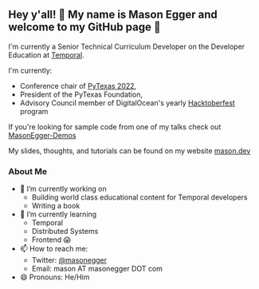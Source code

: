 ## Hey y'all! 🤠 My name is Mason Egger and welcome to my GitHub page 👋

I'm currently a Senior Technical Curriculum Developer on the Developer Education at [Temporal](https://temporal.io). 

I'm currently:
* Conference chair of [PyTexas 2022](https://pytexas.org),
* President of the PyTexas Foundation, 
* Advisory Council member of DigitalOcean's yearly [Hacktoberfest](https://hacktoberfest.digitalocean.com/) program

If you're looking for sample code from one of my talks check out 
[MasonEgger-Demos](https://github.com/MasonEgger-Demos)

My slides, thoughts, and tutorials can be found on my website [mason.dev](https://mason.dev)
### About Me

* 🔭 I’m currently working on
    * Building world class educational content for Temporal developers
    * Writing a book
* 🌱 I’m currently learning
    * Temporal
    * Distributed Systems
    * Frontend 😱
* 📫 How to reach me:
    * Twitter: [@masonegger](https://twitter.com/masonegger)
    * Email: mason AT masonegger DOT com
* 😄 Pronouns: He/Him
